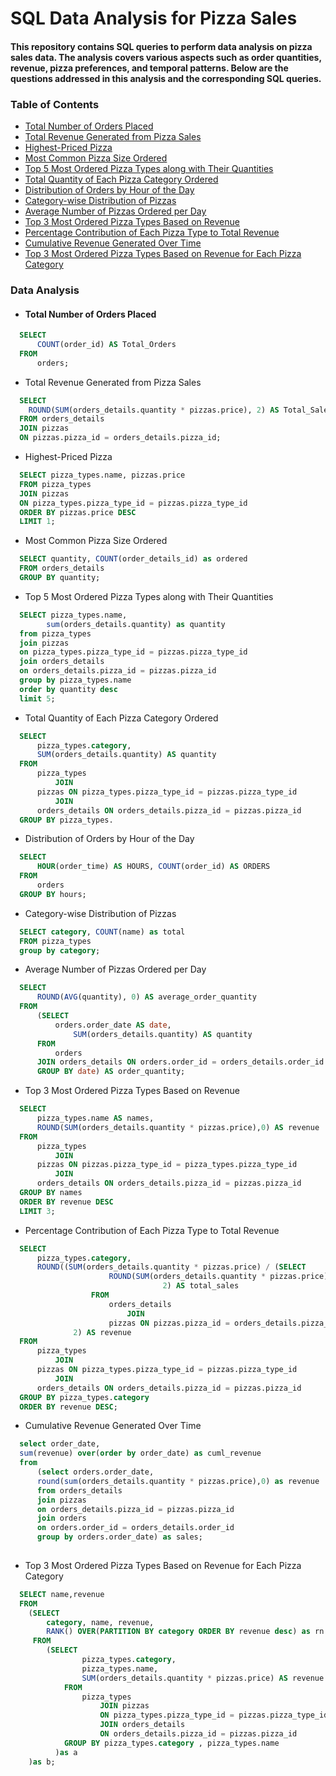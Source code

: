 # SQL Data Analysis for Pizza Sales

#### This repository contains SQL queries to perform data analysis on pizza sales data. The analysis covers various aspects such as order quantities, revenue, pizza preferences, and temporal patterns. Below are the questions addressed in this analysis and the corresponding SQL queries. 


### Table of Contents
- [Total Number of Orders Placed](#Retrieve-the-Total-Number-of-Orders-Placed)
- [Total Revenue Generated from Pizza Sales](#Total-Revenue-Generated-from-Pizza-Sales)
- [Highest-Priced Pizza](#Highest-Priced-Pizza)
- [Most Common Pizza Size Ordered](#Most-Common-Pizza-Size-Ordered)
- [Top 5 Most Ordered Pizza Types along with Their Quantities](#Top-5-Most-Ordered-Pizza-Types-along-with-Their-Quantities)
- [Total Quantity of Each Pizza Category Ordered](#Total-Quantity-of-Each-Pizza-Category-Ordered)
- [Distribution of Orders by Hour of the Day](#Distribution-of-Orders-by-Hour-of-the-Day)
- [Category-wise Distribution of Pizzas](#Category-wise-Distribution-of-Pizzas)
- [Average Number of Pizzas Ordered per Day](#Average-Number-of-Pizzas-Ordered-per-Day)
- [Top 3 Most Ordered Pizza Types Based on Revenue](#Top-3-Most-Ordered-Pizza-Types-Based-on-Revenue)
- [Percentage Contribution of Each Pizza Type to Total Revenue](#Percentage-Contribution-of-Each-Pizza-Type-to-Total-Revenue)
- [Cumulative Revenue Generated Over Time](#Cumulative-Revenue-Generated-Over-Time)
- [Top 3 Most Ordered Pizza Types Based on Revenue for Each Pizza Category](#Top-3-Most-Ordered-Pizza-Types-Based-on-Revenue-for-Each-Pizza-Category)

### Data Analysis
- #### Total Number of Orders Placed
  
```sql
  SELECT 
      COUNT(order_id) AS Total_Orders
  FROM
      orders;
```

- Total Revenue Generated from Pizza Sales
  
```sql
  SELECT 
    ROUND(SUM(orders_details.quantity * pizzas.price), 2) AS Total_Sales
  FROM orders_details
  JOIN pizzas
  ON pizzas.pizza_id = orders_details.pizza_id;
```

- Highest-Priced Pizza

```sql
  SELECT pizza_types.name, pizzas.price
  FROM pizza_types
  JOIN pizzas
  ON pizza_types.pizza_type_id = pizzas.pizza_type_id
  ORDER BY pizzas.price DESC
  LIMIT 1;
```

- Most Common Pizza Size Ordered

```sql
  SELECT quantity, COUNT(order_details_id) as ordered
  FROM orders_details
  GROUP BY quantity;
```

- Top 5 Most Ordered Pizza Types along with Their Quantities

```sql
  SELECT pizza_types.name,
  		sum(orders_details.quantity) as quantity
  from pizza_types
  join pizzas
  on pizza_types.pizza_type_id = pizzas.pizza_type_id
  join orders_details
  on orders_details.pizza_id = pizzas.pizza_id
  group by pizza_types.name
  order by quantity desc
  limit 5;
```

- Total Quantity of Each Pizza Category Ordered

```sql
  SELECT 
      pizza_types.category,
      SUM(orders_details.quantity) AS quantity
  FROM
      pizza_types
          JOIN
      pizzas ON pizza_types.pizza_type_id = pizzas.pizza_type_id
          JOIN
      orders_details ON orders_details.pizza_id = pizzas.pizza_id
  GROUP BY pizza_types.
```

- Distribution of Orders by Hour of the Day

```sql
  SELECT 
      HOUR(order_time) AS HOURS, COUNT(order_id) AS ORDERS
  FROM
      orders
  GROUP BY hours;
```

- Category-wise Distribution of Pizzas
  
```sql
  SELECT category, COUNT(name) as total
  FROM pizza_types
  group by category;
```

- Average Number of Pizzas Ordered per Day
```sql
  SELECT 
      ROUND(AVG(quantity), 0) AS average_order_quantity
  FROM
      (SELECT 
          orders.order_date AS date,
              SUM(orders_details.quantity) AS quantity
      FROM
          orders
      JOIN orders_details ON orders.order_id = orders_details.order_id
      GROUP BY date) AS order_quantity;  
```
- Top 3 Most Ordered Pizza Types Based on Revenue

```sql
  SELECT 
      pizza_types.name AS names,
      ROUND(SUM(orders_details.quantity * pizzas.price),0) AS revenue
  FROM
      pizza_types
          JOIN
      pizzas ON pizzas.pizza_type_id = pizza_types.pizza_type_id
          JOIN
      orders_details ON orders_details.pizza_id = pizzas.pizza_id
  GROUP BY names
  ORDER BY revenue DESC
  LIMIT 3;  
```

- Percentage Contribution of Each Pizza Type to Total Revenue

```sql
  SELECT 
      pizza_types.category,
      ROUND((SUM(orders_details.quantity * pizzas.price) / (SELECT 
                      ROUND(SUM(orders_details.quantity * pizzas.price),
                                  2) AS total_sales
                  FROM
                      orders_details
                          JOIN
                      pizzas ON pizzas.pizza_id = orders_details.pizza_id)) * 100,
              2) AS revenue
  FROM
      pizza_types
          JOIN
      pizzas ON pizza_types.pizza_type_id = pizzas.pizza_type_id
          JOIN
      orders_details ON orders_details.pizza_id = pizzas.pizza_id
  GROUP BY pizza_types.category
  ORDER BY revenue DESC;  
```

- Cumulative Revenue Generated Over Time

```sql
  select order_date,
  sum(revenue) over(order by order_date) as cuml_revenue
  from
      (select orders.order_date,
      round(sum(orders_details.quantity * pizzas.price),0) as revenue
      from orders_details
      join pizzas
      on orders_details.pizza_id = pizzas.pizza_id
      join orders
      on orders.order_id = orders_details.order_id
      group by orders.order_date) as sales;
    
```

- Top 3 Most Ordered Pizza Types Based on Revenue for Each Pizza Category

```sql
  SELECT name,revenue
  FROM
  	(SELECT 
  		category, name, revenue,
  		RANK() OVER(PARTITION BY category ORDER BY revenue desc) as rn
  	 FROM
  		(SELECT 
  				pizza_types.category,
  				pizza_types.name,
  				SUM(orders_details.quantity * pizzas.price) AS revenue
  			FROM
  				pizza_types
  					JOIN pizzas 
  					ON pizza_types.pizza_type_id = pizzas.pizza_type_id
  					JOIN orders_details 
  					ON orders_details.pizza_id = pizzas.pizza_id
  			GROUP BY pizza_types.category , pizza_types.name
          )as a
  	)as b;
  
```
